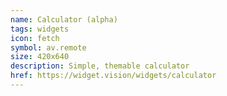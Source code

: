```yaml
---
name: Calculator (alpha)
tags: widgets
icon: fetch 
symbol: av.remote
size: 420x640
description: Simple, themable calculator
href: https://widget.vision/widgets/calculator
---
```

        